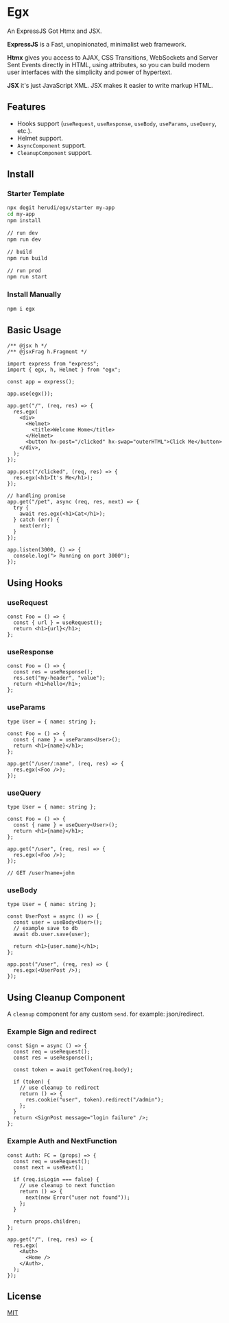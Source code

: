 # Egx

An ExpressJS Got Htmx and JSX.

<b>ExpressJS</b> is a Fast, unopinionated, minimalist web framework.

<b>Htmx</b> gives you access to AJAX, CSS Transitions, WebSockets and Server
Sent Events directly in HTML, using attributes, so you can build modern user
interfaces with the simplicity and power of hypertext.

<b>JSX</b> it's just JavaScript XML. JSX makes it easier to write markup HTML.

## Features

- Hooks support (`useRequest`, `useResponse`, `useBody`, `useParams`,
  `useQuery`, etc.).
- Helmet support.
- `AsyncComponent` support.
- `CleanupComponent` support.

## Install

### Starter Template

```bash
npx degit herudi/egx/starter my-app
cd my-app
npm install

// run dev
npm run dev

// build
npm run build

// run prod
npm run start
```

### Install Manually

```bash
npm i egx
```

## Basic Usage

```tsx
/** @jsx h */
/** @jsxFrag h.Fragment */

import express from "express";
import { egx, h, Helmet } from "egx";

const app = express();

app.use(egx());

app.get("/", (req, res) => {
  res.egx(
    <div>
      <Helmet>
        <title>Welcome Home</title>
      </Helmet>
      <button hx-post="/clicked" hx-swap="outerHTML">Click Me</button>
    </div>,
  );
});

app.post("/clicked", (req, res) => {
  res.egx(<h1>It's Me</h1>);
});

// handling promise
app.get("/pet", async (req, res, next) => {
  try {
    await res.egx(<h1>Cat</h1>);
  } catch (err) {
    next(err);
  }
});

app.listen(3000, () => {
  console.log("> Running on port 3000");
});
```

## Using Hooks

### useRequest

```tsx
const Foo = () => {
  const { url } = useRequest();
  return <h1>{url}</h1>;
};
```

### useResponse

```tsx
const Foo = () => {
  const res = useResponse();
  res.set("my-header", "value");
  return <h1>hello</h1>;
};
```

### useParams

```tsx
type User = { name: string };

const Foo = () => {
  const { name } = useParams<User>();
  return <h1>{name}</h1>;
};

app.get("/user/:name", (req, res) => {
  res.egx(<Foo />);
});
```

### useQuery

```tsx
type User = { name: string };

const Foo = () => {
  const { name } = useQuery<User>();
  return <h1>{name}</h1>;
};

app.get("/user", (req, res) => {
  res.egx(<Foo />);
});

// GET /user?name=john
```

### useBody

```tsx
type User = { name: string };

const UserPost = async () => {
  const user = useBody<User>();
  // example save to db
  await db.user.save(user);

  return <h1>{user.name}</h1>;
};

app.post("/user", (req, res) => {
  res.egx(<UserPost />);
});
```

## Using Cleanup Component

A `cleanup` component for any custom `send`. for example: json/redirect.

### Example Sign and redirect

```tsx
const Sign = async () => {
  const req = useRequest();
  const res = useResponse();

  const token = await getToken(req.body);

  if (token) {
    // use cleanup to redirect
    return () => {
      res.cookie("user", token).redirect("/admin");
    };
  }
  return <SignPost message="login failure" />;
};
```

### Example Auth and NextFunction

```tsx
const Auth: FC = (props) => {
  const req = useRequest();
  const next = useNext();

  if (req.isLogin === false) {
    // use cleanup to next function
    return () => {
      next(new Error("user not found"));
    };
  }

  return props.children;
};

app.get("/", (req, res) => {
  res.egx(
    <Auth>
      <Home />
    </Auth>,
  );
});
```

## License

[MIT](LICENSE)

